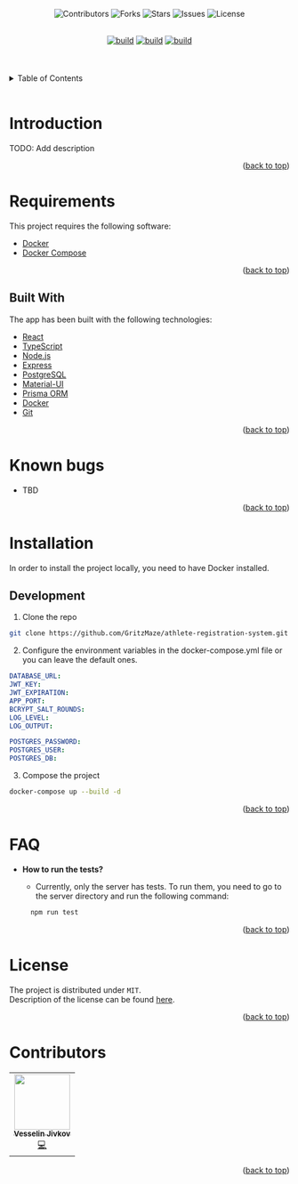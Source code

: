 <div id="top"></div>

<div align="center">

![Contributors](https://img.shields.io/github/contributors/GritzMaze/athlete-registration-system?color=brightgreen&logo=github&logoColor=181717)
![Forks](https://img.shields.io/github/forks/GritzMaze/athlete-registration-system?color=blue&logo=github&logoColor=181717)
![Stars](https://img.shields.io/github/stars/GritzMaze/athlete-registration-system?color=blue&logo=github&logoColor=181717)
![Issues](https://img.shields.io/github/issues/GritzMaze/athlete-registration-system?color=yellow&logo=github&logoColor=181717)
![License](https://img.shields.io/badge/license-MIT-green)

 </div>

 <br>
 <div align="center">
    <a href="https://github.com/GritzMaze/athlete-registration-system/actions/workflows/master-build.yml"><img src="https://github.com/GritzMaze/athlete-registration-system/actions/workflows/master-build.yml/badge.svg" alt="build" ></a>
    <a href="https://github.com/GritzMaze/athlete-registration-system/actions/workflows/master-test.yml"><img src="https://github.com/GritzMaze/athlete-registration-system/actions/workflows/master-test.yml/badge.svg" alt="build" ></a>
    <a href="https://github.com/GritzMaze/athlete-registration-system/actions/workflows/release.yml"><img src="https://github.com/GritzMaze/athlete-registration-system/actions/workflows/release.yml/badge.svg" alt="build" ></a>
 </div>

<!-- PROJECT LOGO -->
<br />
<div align="center">
  <a href="#">
  <!-- <picture>
    <source media="(prefers-color-scheme: dark)" srcset="https://i.imgur.com/KyDgAFI.png">
    <source media="(prefers-color-scheme: light)" srcset="https://i.imgur.com/WoKCj3e.png">
    <img src="https://i.imgur.com/KyDgAFI.png" alt="Logo" width="" height="300">
    </picture> -->
  </a>
</div>
<br>
<br>
<!-- TABLE OF CONTENTS -->
<details>
  <summary>Table of Contents</summary>
  <ol>
    <li>
      <a href="#introduction">Introduction</a>
      <ul>
        <li><a href="#requirements">Requirements</a></li>
        <li><a href="#built-with">Built With</a></li>
        <li><a href="#known-bugs">Known Bugs</a></li>
      </ul>
    </li>
    <li>
      <a href="#installation">Installation</a>
      <ul>
        <li><a href="#development">Development</a></li>
      </ul>
    </li>
    <li><a href="#faq">FAQ</a></li>
    <li><a href="#license">License</a></li>
    <li><a href="#contributors">Contributors</a></li>
  </ol>
</details>

<br>
<!-- Introduction -->

# Introduction

TODO: Add description

<div align="right"><p align="right">(<a href="#top">back to top</a>)</p></div>

# Requirements

This project requires the following software:

- [Docker](https://www.docker.com/)
- [Docker Compose](https://docs.docker.com/compose/)

<div align="right"><p align="right">(<a href="#top">back to top</a>)</p></div>

## Built With

The app has been built with the following technologies:

- [React](https://reactjs.org/)
- [TypeScript](https://www.typescriptlang.org/)
- [Node.js](https://nodejs.org/)
- [Express](https://expressjs.com/)
- [PostgreSQL](https://www.postgresql.org/)
- [Material-UI](https://material-ui.com/)
- [Prisma ORM](https://prisma.io/)
- [Docker](https://www.docker.com/)
- [Git](https://git-scm.com/)

<div align="right"><p align="right">(<a href="#top">back to top</a>)</p></div>

# Known bugs

- TBD
<div align="right"><p align="right">(<a href="#top">back to top</a>)</p></div>

<!-- GETTING STARTED -->

# Installation

In order to install the project locally, you need to have Docker installed.

## Development

1. Clone the repo

```sh
git clone https://github.com/GritzMaze/athlete-registration-system.git
```

2. Configure the environment variables in the docker-compose.yml file or you can leave the default ones.

```yml
DATABASE_URL:
JWT_KEY:
JWT_EXPIRATION: 
APP_PORT: 
BCRYPT_SALT_ROUNDS:
LOG_LEVEL: 
LOG_OUTPUT:

POSTGRES_PASSWORD:
POSTGRES_USER:
POSTGRES_DB:
```

3. Compose the project

```sh
docker-compose up --build -d
```

<div align="right"><p align="right">(<a href="#top">back to top</a>)</p></div>

# FAQ

- **How to run the tests?**

  - Currently, only the server has tests. To run them, you need to go to the server directory and run the following command:

  ```sh
    npm run test
    ```

<div align="right"><p align="right">(<a href="#top">back to top</a>)</p></div>

# License

The project is distributed under `MIT`. <br/>
Description of the license can be found [here](https://opensource.org/licenses/MIT).

<div align="right"><p align="right">(<a href="#top">back to top</a>)</p></div>

# Contributors

<table>
  <tr>
    <td align="center"><a href="https://github.com/GritzMaze"><img src="https://i.imgur.com/5XntyAW.jpg" width="100px;" alt=""/><br /><sub><b>Vesselin Jivkov</b></sub></a><br /> <a href="#" title="Student">💻</a></td>
    </tr>
</table>

<div align="right"><p align="right">(<a href="#top">back to top</a>)</p></div>
